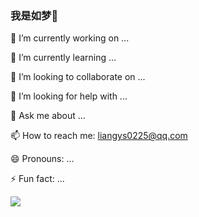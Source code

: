### 我是如梦👋

🔭 I’m currently working on ...

🌱 I’m currently learning ...

👯 I’m looking to collaborate on ...

🤔 I’m looking for help with ...

💬 Ask me about ...

📫 How to reach me: liangys0225@qq.com

😄 Pronouns: ...

⚡ Fun fact: ...

![](https://github-readme-stats.vercel.app/api?username=lys122519)
